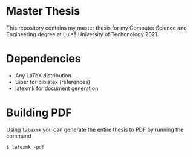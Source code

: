 # Master Thesis
This repository contains my master thesis for my Computer Science and Engineering degree at Luleå University of Techonology 2021.

# Dependencies
- Any LaTeX distribution 
- Biber for biblatex (references)
- latexmk for document generation

# Building PDF
Using `latexmk` you can generate the entire thesis to PDF by running the command
```
$ latexmk -pdf
```

